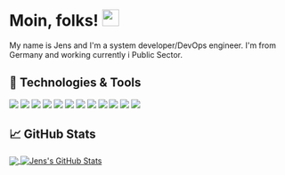# Moin, folks! <img src="https://raw.githubusercontent.com/JBxCRANOX/JBxCRANOX/master/wave.gif" width="30px">

My name is Jens and I'm a system  developer/DevOps engineer. I'm from Germany and working currently i Public Sector.

## 🔧 Technologies & Tools
![](https://img.shields.io/badge/Windows-0078D6?style=for-the-badge&logo=windows&logoColor=white)
![](https://img.shields.io/badge/Debian-A81D33?style=for-the-badge&logo=debian&logoColor=white)
![](https://img.shields.io/badge/.NET-5C2D91?style=for-the-badge&logo=.net&logoColor=white)
![](https://img.shields.io/badge/C%2B%2B-00599C?style=for-the-badge&logo=c%2B%2B&logoColor=white)
![](https://img.shields.io/badge/PHP-777BB4?style=for-the-badge&logo=php&logoColor=white)
![](https://img.shields.io/badge/Laravel-FF2D20?style=for-the-badge&logo=laravel&logoColor=white)
![](https://img.shields.io/badge/Microsoft-666666?style=for-the-badge&logo=microsoft&logoColor=white)
![](https://img.shields.io/badge/Spotify-1ED760?&style=for-the-badge&logo=spotify&logoColor=white)
![](https://img.shields.io/badge/microsoft%20azure-0089D6?style=for-the-badge&logo=microsoft-azure&logoColor=white)
![](https://img.shields.io/badge/Flutter-02569B?style=for-the-badge&logo=flutter&logoColor=white)
![](https://img.shields.io/badge/Microsoft_Office-D83B01?style=for-the-badge&logo=microsoft-office&logoColor=white)
![](https://img.shields.io/badge/powershell-5391FE?style=for-the-badge&logo=powershell&logoColor=white)
![]()
![]()
![]()

## &#x1f4c8; GitHub Stats

<a href="https://github.com/JBxCRANOX/JBxCRANOX">
  <img align="center" src="https://github-readme-stats.vercel.app/api/top-langs/?username=JBxCRANOX&hide=java,html,tex&title_color=ffffff&text_color=c9cacc&icon_color=2bbc8a&bg_color=1d1f21&langs_count=3" />
</a>
<a href="https://github.com/JBxCRANOX/JBxCRANOX">
  <img align="center" src="https://github-readme-stats.vercel.app/api?username=JBxCRANOX&show_icons=true&line_height=27&count_private=true&title_color=ffffff&text_color=c9cacc&icon_color=2bbc8a&bg_color=1d1f21" alt="Jens's GitHub Stats" />
</a>
<!-- links to social media icons -->

<!-- icons with padding -->

[1.1]: http://i.imgur.com/tXSoThF.png (twitter icon with padding)
[2.1]: http://i.imgur.com/0o48UoR.png (github icon with padding)

<!-- icons without padding -->

[1.2]: http://i.imgur.com/wWzX9uB.png (twitter icon without padding)
[2.2]: http://i.imgur.com/9I6NRUm.png (github icon without padding)


<!-- links to your social media accounts -->

[1]: https://twitter.com/xCRANOX
[2]: https://github.com/JBxCRANOX


<!-- GitHub Stats: https://github.com/anuraghazra/github-readme-stats -->
<!-- Shields: https://shields.io/ -->
